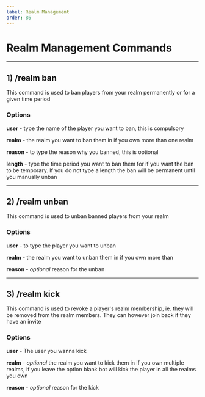 ```yaml
---
label: Realm Management 
order: 86
---
```


# Realm Management Commands 

---

## 1) /realm ban 
   This command is used to ban players from your realm permanently or for a given time period 
   
   ### Options 
   **user** -  type the name of the player you want to ban, this is compulsory 
   
   **realm** - the realm you want to ban them in if you own more than one realm 
   
   **reason** - to type the reason why you banned, this is optional 
   
   **length** - type the time period you want to ban them for if you want the ban to be temporary. If you do not type a length the ban will be permanent until you manually unban 

---

## 2) /realm unban 
  This command is used to unban banned players from your realm 
  
  ### Options
   **user** - to type the player you want to unban 
   
   **realm** - the realm you want to unban them in if you own more than  

   **reason** - *optional* reason for the unban
   
   ---
   
## 3) /realm kick 
   This command is used to revoke a player's realm membership, ie. they will be removed from the realm members. They can however join back if they have an invite 

 ### Options
   **user** - The user you wanna kick 

   **realm** - *optional* the realm you want to kick them in if you own multiple realms, if you leave the option blank bot will kick the player in all the realms you own

   **reason** - *optional* reason for the kick 
